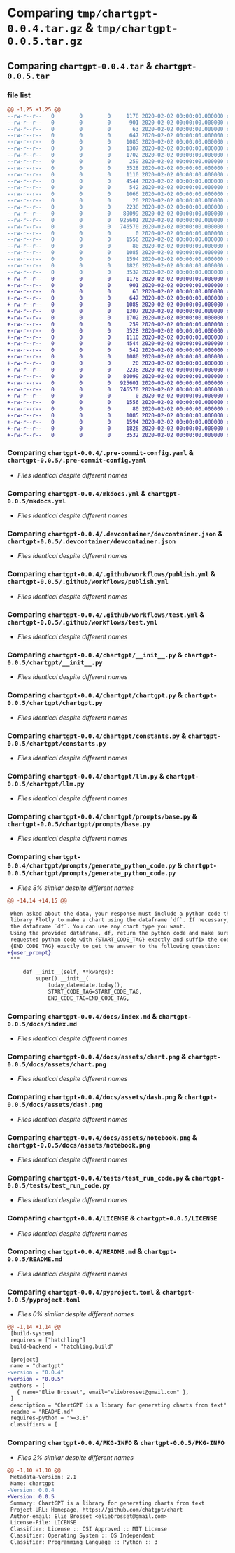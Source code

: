 # Comparing `tmp/chartgpt-0.0.4.tar.gz` & `tmp/chartgpt-0.0.5.tar.gz`

## Comparing `chartgpt-0.0.4.tar` & `chartgpt-0.0.5.tar`

### file list

```diff
@@ -1,25 +1,25 @@
--rw-r--r--   0        0        0     1178 2020-02-02 00:00:00.000000 chartgpt-0.0.4/.pre-commit-config.yaml
--rw-r--r--   0        0        0      901 2020-02-02 00:00:00.000000 chartgpt-0.0.4/mkdocs.yml
--rw-r--r--   0        0        0       63 2020-02-02 00:00:00.000000 chartgpt-0.0.4/requirements.txt
--rw-r--r--   0        0        0      647 2020-02-02 00:00:00.000000 chartgpt-0.0.4/.devcontainer/devcontainer.json
--rw-r--r--   0        0        0     1085 2020-02-02 00:00:00.000000 chartgpt-0.0.4/.github/workflows/publish.yml
--rw-r--r--   0        0        0     1307 2020-02-02 00:00:00.000000 chartgpt-0.0.4/.github/workflows/test.yml
--rw-r--r--   0        0        0     1702 2020-02-02 00:00:00.000000 chartgpt-0.0.4/chartgpt/__init__.py
--rw-r--r--   0        0        0      259 2020-02-02 00:00:00.000000 chartgpt-0.0.4/chartgpt/__main__.py
--rw-r--r--   0        0        0     3528 2020-02-02 00:00:00.000000 chartgpt-0.0.4/chartgpt/chartgpt.py
--rw-r--r--   0        0        0     1110 2020-02-02 00:00:00.000000 chartgpt-0.0.4/chartgpt/constants.py
--rw-r--r--   0        0        0     4544 2020-02-02 00:00:00.000000 chartgpt-0.0.4/chartgpt/llm.py
--rw-r--r--   0        0        0      542 2020-02-02 00:00:00.000000 chartgpt-0.0.4/chartgpt/prompts/base.py
--rw-r--r--   0        0        0     1066 2020-02-02 00:00:00.000000 chartgpt-0.0.4/chartgpt/prompts/generate_python_code.py
--rw-r--r--   0        0        0       20 2020-02-02 00:00:00.000000 chartgpt-0.0.4/docs/api-generated.md
--rw-r--r--   0        0        0     2238 2020-02-02 00:00:00.000000 chartgpt-0.0.4/docs/index.md
--rw-r--r--   0        0        0    80099 2020-02-02 00:00:00.000000 chartgpt-0.0.4/docs/assets/chart.png
--rw-r--r--   0        0        0   925601 2020-02-02 00:00:00.000000 chartgpt-0.0.4/docs/assets/dash.png
--rw-r--r--   0        0        0   746570 2020-02-02 00:00:00.000000 chartgpt-0.0.4/docs/assets/notebook.png
--rw-r--r--   0        0        0        0 2020-02-02 00:00:00.000000 chartgpt-0.0.4/tests/__init__.py
--rw-r--r--   0        0        0     1556 2020-02-02 00:00:00.000000 chartgpt-0.0.4/tests/test_run_code.py
--rw-r--r--   0        0        0       80 2020-02-02 00:00:00.000000 chartgpt-0.0.4/.gitignore
--rw-r--r--   0        0        0     1085 2020-02-02 00:00:00.000000 chartgpt-0.0.4/LICENSE
--rw-r--r--   0        0        0     1594 2020-02-02 00:00:00.000000 chartgpt-0.0.4/README.md
--rw-r--r--   0        0        0     1826 2020-02-02 00:00:00.000000 chartgpt-0.0.4/pyproject.toml
--rw-r--r--   0        0        0     3532 2020-02-02 00:00:00.000000 chartgpt-0.0.4/PKG-INFO
+-rw-r--r--   0        0        0     1178 2020-02-02 00:00:00.000000 chartgpt-0.0.5/.pre-commit-config.yaml
+-rw-r--r--   0        0        0      901 2020-02-02 00:00:00.000000 chartgpt-0.0.5/mkdocs.yml
+-rw-r--r--   0        0        0       63 2020-02-02 00:00:00.000000 chartgpt-0.0.5/requirements.txt
+-rw-r--r--   0        0        0      647 2020-02-02 00:00:00.000000 chartgpt-0.0.5/.devcontainer/devcontainer.json
+-rw-r--r--   0        0        0     1085 2020-02-02 00:00:00.000000 chartgpt-0.0.5/.github/workflows/publish.yml
+-rw-r--r--   0        0        0     1307 2020-02-02 00:00:00.000000 chartgpt-0.0.5/.github/workflows/test.yml
+-rw-r--r--   0        0        0     1702 2020-02-02 00:00:00.000000 chartgpt-0.0.5/chartgpt/__init__.py
+-rw-r--r--   0        0        0      259 2020-02-02 00:00:00.000000 chartgpt-0.0.5/chartgpt/__main__.py
+-rw-r--r--   0        0        0     3528 2020-02-02 00:00:00.000000 chartgpt-0.0.5/chartgpt/chartgpt.py
+-rw-r--r--   0        0        0     1110 2020-02-02 00:00:00.000000 chartgpt-0.0.5/chartgpt/constants.py
+-rw-r--r--   0        0        0     4544 2020-02-02 00:00:00.000000 chartgpt-0.0.5/chartgpt/llm.py
+-rw-r--r--   0        0        0      542 2020-02-02 00:00:00.000000 chartgpt-0.0.5/chartgpt/prompts/base.py
+-rw-r--r--   0        0        0     1080 2020-02-02 00:00:00.000000 chartgpt-0.0.5/chartgpt/prompts/generate_python_code.py
+-rw-r--r--   0        0        0       20 2020-02-02 00:00:00.000000 chartgpt-0.0.5/docs/api-generated.md
+-rw-r--r--   0        0        0     2238 2020-02-02 00:00:00.000000 chartgpt-0.0.5/docs/index.md
+-rw-r--r--   0        0        0    80099 2020-02-02 00:00:00.000000 chartgpt-0.0.5/docs/assets/chart.png
+-rw-r--r--   0        0        0   925601 2020-02-02 00:00:00.000000 chartgpt-0.0.5/docs/assets/dash.png
+-rw-r--r--   0        0        0   746570 2020-02-02 00:00:00.000000 chartgpt-0.0.5/docs/assets/notebook.png
+-rw-r--r--   0        0        0        0 2020-02-02 00:00:00.000000 chartgpt-0.0.5/tests/__init__.py
+-rw-r--r--   0        0        0     1556 2020-02-02 00:00:00.000000 chartgpt-0.0.5/tests/test_run_code.py
+-rw-r--r--   0        0        0       80 2020-02-02 00:00:00.000000 chartgpt-0.0.5/.gitignore
+-rw-r--r--   0        0        0     1085 2020-02-02 00:00:00.000000 chartgpt-0.0.5/LICENSE
+-rw-r--r--   0        0        0     1594 2020-02-02 00:00:00.000000 chartgpt-0.0.5/README.md
+-rw-r--r--   0        0        0     1826 2020-02-02 00:00:00.000000 chartgpt-0.0.5/pyproject.toml
+-rw-r--r--   0        0        0     3532 2020-02-02 00:00:00.000000 chartgpt-0.0.5/PKG-INFO
```

### Comparing `chartgpt-0.0.4/.pre-commit-config.yaml` & `chartgpt-0.0.5/.pre-commit-config.yaml`

 * *Files identical despite different names*

### Comparing `chartgpt-0.0.4/mkdocs.yml` & `chartgpt-0.0.5/mkdocs.yml`

 * *Files identical despite different names*

### Comparing `chartgpt-0.0.4/.devcontainer/devcontainer.json` & `chartgpt-0.0.5/.devcontainer/devcontainer.json`

 * *Files identical despite different names*

### Comparing `chartgpt-0.0.4/.github/workflows/publish.yml` & `chartgpt-0.0.5/.github/workflows/publish.yml`

 * *Files identical despite different names*

### Comparing `chartgpt-0.0.4/.github/workflows/test.yml` & `chartgpt-0.0.5/.github/workflows/test.yml`

 * *Files identical despite different names*

### Comparing `chartgpt-0.0.4/chartgpt/__init__.py` & `chartgpt-0.0.5/chartgpt/__init__.py`

 * *Files identical despite different names*

### Comparing `chartgpt-0.0.4/chartgpt/chartgpt.py` & `chartgpt-0.0.5/chartgpt/chartgpt.py`

 * *Files identical despite different names*

### Comparing `chartgpt-0.0.4/chartgpt/constants.py` & `chartgpt-0.0.5/chartgpt/constants.py`

 * *Files identical despite different names*

### Comparing `chartgpt-0.0.4/chartgpt/llm.py` & `chartgpt-0.0.5/chartgpt/llm.py`

 * *Files identical despite different names*

### Comparing `chartgpt-0.0.4/chartgpt/prompts/base.py` & `chartgpt-0.0.5/chartgpt/prompts/base.py`

 * *Files identical despite different names*

### Comparing `chartgpt-0.0.4/chartgpt/prompts/generate_python_code.py` & `chartgpt-0.0.5/chartgpt/prompts/generate_python_code.py`

 * *Files 8% similar despite different names*

```diff
@@ -14,14 +14,15 @@
 
 When asked about the data, your response must include a python code that uses the \
 library Plotly to make a chart using the dataframe `df`. If necessary, you can filter \
 the dataframe `df`. You can use any chart type you want.
 Using the provided dataframe, df, return the python code and make sure to prefix the \
 requested python code with {START_CODE_TAG} exactly and suffix the code with \
 {END_CODE_TAG} exactly to get the answer to the following question:
+{user_prompt}
 """
 
     def __init__(self, **kwargs):
         super().__init__(
             today_date=date.today(),
             START_CODE_TAG=START_CODE_TAG,
             END_CODE_TAG=END_CODE_TAG,
```

### Comparing `chartgpt-0.0.4/docs/index.md` & `chartgpt-0.0.5/docs/index.md`

 * *Files identical despite different names*

### Comparing `chartgpt-0.0.4/docs/assets/chart.png` & `chartgpt-0.0.5/docs/assets/chart.png`

 * *Files identical despite different names*

### Comparing `chartgpt-0.0.4/docs/assets/dash.png` & `chartgpt-0.0.5/docs/assets/dash.png`

 * *Files identical despite different names*

### Comparing `chartgpt-0.0.4/docs/assets/notebook.png` & `chartgpt-0.0.5/docs/assets/notebook.png`

 * *Files identical despite different names*

### Comparing `chartgpt-0.0.4/tests/test_run_code.py` & `chartgpt-0.0.5/tests/test_run_code.py`

 * *Files identical despite different names*

### Comparing `chartgpt-0.0.4/LICENSE` & `chartgpt-0.0.5/LICENSE`

 * *Files identical despite different names*

### Comparing `chartgpt-0.0.4/README.md` & `chartgpt-0.0.5/README.md`

 * *Files identical despite different names*

### Comparing `chartgpt-0.0.4/pyproject.toml` & `chartgpt-0.0.5/pyproject.toml`

 * *Files 0% similar despite different names*

```diff
@@ -1,14 +1,14 @@
 [build-system]
 requires = ["hatchling"]
 build-backend = "hatchling.build"
 
 [project]
 name = "chartgpt"
-version = "0.0.4"
+version = "0.0.5"
 authors = [
   { name="Elie Brosset", email="eliebrosset@gmail.com" },
 ]
 description = "ChartGPT is a library for generating charts from text"
 readme = "README.md"
 requires-python = ">=3.8"
 classifiers = [
```

### Comparing `chartgpt-0.0.4/PKG-INFO` & `chartgpt-0.0.5/PKG-INFO`

 * *Files 2% similar despite different names*

```diff
@@ -1,10 +1,10 @@
 Metadata-Version: 2.1
 Name: chartgpt
-Version: 0.0.4
+Version: 0.0.5
 Summary: ChartGPT is a library for generating charts from text
 Project-URL: Homepage, https://github.com/chatgpt/chart
 Author-email: Elie Brosset <eliebrosset@gmail.com>
 License-File: LICENSE
 Classifier: License :: OSI Approved :: MIT License
 Classifier: Operating System :: OS Independent
 Classifier: Programming Language :: Python :: 3
```

